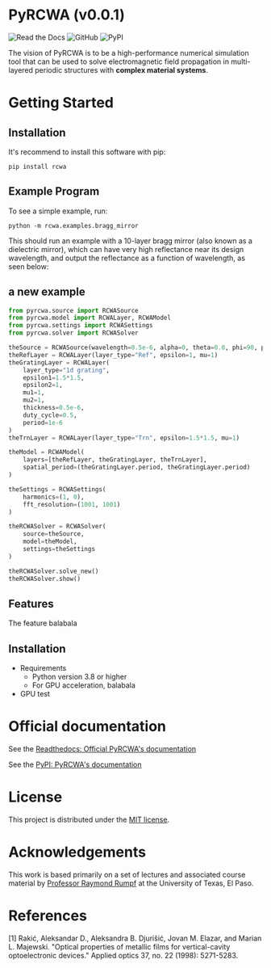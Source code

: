 # PyRCWA (v0.0.1)
![Read the Docs](https://img.shields.io/readthedocs/pyrcwa)
![GitHub](https://img.shields.io/github/license/vitamingcheng/PyRCWA)
![PyPI](https://img.shields.io/pypi/v/PyRCWA)


The vision of PyRCWA is to be a high-performance numerical simulation tool that can be used to solve electromagnetic field propagation in multi-layered periodic structures with **complex material systems**.

# Getting Started
## Installation
It's recommend to install this software with pip:
```shell
pip install rcwa
```

## Example Program
To see a simple example, run:
```shell
python -m rcwa.examples.bragg_mirror
```

This should run an example with a 10-layer bragg mirror (also known as a dielectric mirror), which can have very high reflectance near its design wavelength, and output the reflectance as a function of wavelength, as seen below:

## a new example
```python
from pyrcwa.source import RCWASource
from pyrcwa.model import RCWALayer, RCWAModel
from pyrcwa.settings import RCWASettings
from pyrcwa.solver import RCWASolver

theSource = RCWASource(wavelength=0.5e-6, alpha=0, theta=0.0, phi=90, phase=0)
theRefLayer = RCWALayer(layer_type="Ref", epsilon=1, mu=1)
theGratingLayer = RCWALayer(
    layer_type="1d grating",
    epsilon1=1.5*1.5,
    epsilon2=1,
    mu1=1,
    mu2=1,
    thickness=0.5e-6,
    duty_cycle=0.5,
    period=1e-6
)
theTrnLayer = RCWALayer(layer_type="Trn", epsilon=1.5*1.5, mu=1)

theModel = RCWAModel(
    layers=[theRefLayer, theGratingLayer, theTrnLayer],
    spatial_period=(theGratingLayer.period, theGratingLayer.period)
)

theSettings = RCWASettings(
    harmonics=(1, 0),
    fft_resolution=(1001, 1001)
)

theRCWASolver = RCWASolver(
    source=theSource,
    model=theModel,
    settings=theSettings
)

theRCWASolver.solve_new()
theRCWASolver.show()
```

## Features
The feature balabala

## Installation

- Requirements
  - Python version 3.8 or higher
  - For GPU acceleration, balabala
- GPU test

# Official documentation
See the [Readthedocs: Official PyRCWA's documentation](https://pyrcwa.readthedocs.io/en/latest/ "official PyRCWA's documentation")

See the [PyPI: PyRCWA's documentation](https://pypi.org/project/PyRCWA/ "pyPI: PyRCWA's documentation")


# License
This project is distributed under the [MIT license](https://mit-license.org/ "MIT license").

# Acknowledgements
This work is based primarily on a set of lectures and associated course material by [Professor Raymond Rumpf](https://raymondrumpf.com/ "Professor Raymond Rumpf") at the University of Texas, El Paso.

# References
[1] Rakić, Aleksandar D., Aleksandra B. Djurišić, Jovan M. Elazar, and Marian L. Majewski. "Optical properties of metallic films for vertical-cavity optoelectronic devices." Applied optics 37, no. 22 (1998): 5271-5283.
